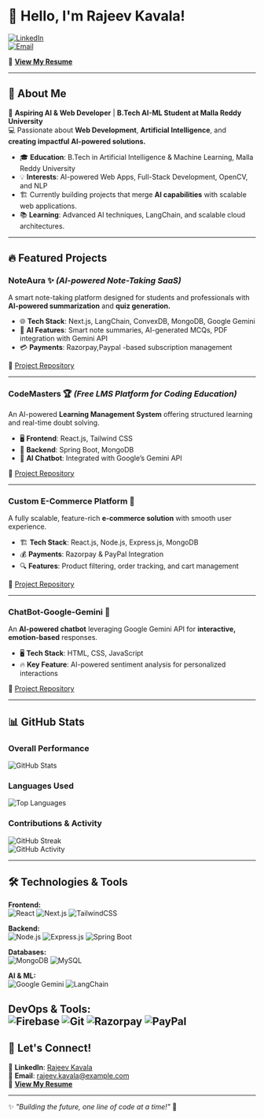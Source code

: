 # 👋 Hello, I'm Rajeev Kavala!  

[![LinkedIn](https://img.shields.io/badge/LinkedIn-Connect-blue?style=for-the-badge&logo=linkedin)](https://www.linkedin.com/in/rajeevkavala/)  
[![Email](https://img.shields.io/badge/Email-Contact-red?style=for-the-badge&logo=gmail)](mailto:rajeevkavala37@gmail.com)  

📄 **[View My Resume](https://drive.google.com/file/d/1q-aOWCsO6vmCrwV2BSRFldmzqdFSwyLb/view?usp=sharing)**  

---

## 🚀 About Me  
🌟 **Aspiring AI & Web Developer** | **B.Tech AI-ML Student at Malla Reddy University**  
💻 Passionate about **Web Development**, **Artificial Intelligence**, and **creating impactful AI-powered solutions.**  

- 🎓 **Education**: B.Tech in Artificial Intelligence & Machine Learning, Malla Reddy University  
- 💡 **Interests**: AI-powered Web Apps, Full-Stack Development, OpenCV, and NLP  
- 🏗️ Currently building projects that merge **AI capabilities** with scalable web applications.  
- 📚 **Learning**: Advanced AI techniques, LangChain, and scalable cloud architectures.  

---

## 🔥 Featured Projects  

### **NoteAura** ✨ *(AI-powered Note-Taking SaaS)*  
A smart note-taking platform designed for students and professionals with **AI-powered summarization** and **quiz generation.**  
- 🌐 **Tech Stack**: Next.js, LangChain, ConvexDB, MongoDB, Google Gemini 
- 🤖 **AI Features**: Smart note summaries, AI-generated MCQs, PDF integration with Gemini API  
- 💳 **Payments**: Razorpay,Paypal -based subscription management  

🔗 [Project Repository](https://github.com/Rajeevkavala/NoteAura)  

---

### **CodeMasters** 🏆 *(Free LMS Platform for Coding Education)*  
An AI-powered **Learning Management System** offering structured learning and real-time doubt solving.  
- 🖥 **Frontend**: React.js, Tailwind CSS  
- 🔗 **Backend**: Spring Boot, MongoDB  
- 🤖 **AI Chatbot**: Integrated with Google’s Gemini API  

🔗 [Project Repository](https://github.com/Rajeevkavala/CodeMasters)  

---

### **Custom E-Commerce Platform** 🛒  
A fully scalable, feature-rich **e-commerce solution** with smooth user experience.  
- 🏗 **Tech Stack**: React.js, Node.js, Express.js, MongoDB  
- 💰 **Payments**: Razorpay & PayPal Integration  
- 🔍 **Features**: Product filtering, order tracking, and cart management  

🔗 [Project Repository](https://github.com/Rajeevkavala/CustomEcommerce)  

---

### **ChatBot-Google-Gemini** 💬  
An **AI-powered chatbot** leveraging Google Gemini API for **interactive, emotion-based** responses.  
- 🖥 **Tech Stack**: HTML, CSS, JavaScript  
- 🔥 **Key Feature**: AI-powered sentiment analysis for personalized interactions  

🔗 [Project Repository](https://github.com/Rajeevkavala/ChatBot-Gemini)  

---

## 📊 GitHub Stats  

### **Overall Performance**  
![GitHub Stats](https://github-readme-stats.vercel.app/api?username=Rajeevkavala&show_icons=true&theme=radical)  

### **Languages Used**  
![Top Languages](https://github-readme-stats.vercel.app/api/top-langs/?username=Rajeevkavala&layout=compact&theme=radical)  

### **Contributions & Activity**  
![GitHub Streak](https://github-readme-streak-stats.herokuapp.com/?user=Rajeevkavala&theme=radical)  
![GitHub Activity](https://github-profile-summary-cards.vercel.app/api/cards/profile-details?username=Rajeevkavala&theme=radical)  

---

## 🛠️ Technologies & Tools  

**Frontend:**  
![React](https://img.shields.io/badge/React-20232A?style=for-the-badge&logo=react&logoColor=61DAFB) ![Next.js](https://img.shields.io/badge/Next.js-000?style=for-the-badge&logo=nextdotjs&logoColor=white) ![TailwindCSS](https://img.shields.io/badge/TailwindCSS-38B2AC?style=for-the-badge&logo=tailwind-css&logoColor=white)  

**Backend:**  
![Node.js](https://img.shields.io/badge/Node.js-43853D?style=for-the-badge&logo=node.js&logoColor=white) ![Express.js](https://img.shields.io/badge/Express.js-000?style=for-the-badge&logo=express&logoColor=white) ![Spring Boot](https://img.shields.io/badge/Spring%20Boot-6DB33F?style=for-the-badge&logo=spring-boot&logoColor=white)  

**Databases:**  
![MongoDB](https://img.shields.io/badge/MongoDB-4EA94B?style=for-the-badge&logo=mongodb&logoColor=white) ![MySQL](https://img.shields.io/badge/MySQL-4479A1?style=for-the-badge&logo=mysql&logoColor=white)  

**AI & ML:**  
![Google Gemini](https://img.shields.io/badge/Google%20Gemini-4285F4?style=for-the-badge&logo=google&logoColor=white) ![LangChain](https://img.shields.io/badge/LangChain-000?style=for-the-badge&logo=langchain&logoColor=white)  

**DevOps & Tools:**  
![Firebase](https://img.shields.io/badge/Firebase-FFCA28?style=for-the-badge&logo=firebase&logoColor=white) ![Git](https://img.shields.io/badge/Git-F05032?style=for-the-badge&logo=git&logoColor=white) ![Razorpay](https://img.shields.io/badge/Razorpay-02042B?style=for-the-badge&logo=razorpay&logoColor=white) ![PayPal](https://img.shields.io/badge/PayPal-00457C?style=for-the-badge&logo=paypal&logoColor=white)  
---

## 🌟 Let's Connect!  
💼 **LinkedIn**: [Rajeev Kavala](https://www.linkedin.com/in/rajeevkavala/)  
📩 **Email**: [rajeev.kavala@example.com](mailto:rajeevkavala37@gmail.com)  
📄 **[View My Resume]([https://your-resume-link.com](https://drive.google.com/file/d/1q-aOWCsO6vmCrwV2BSRFldmzqdFSwyLb/view?usp=sharing))**  

---

✨ *"Building the future, one line of code at a time!"* 🚀  
